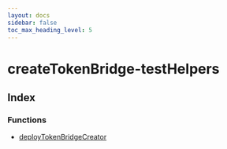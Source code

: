 ```yaml
---
layout: docs
sidebar: false
toc_max_heading_level: 5
---
```


# createTokenBridge-testHelpers

## Index

### Functions

- [deployTokenBridgeCreator](functions/deployTokenBridgeCreator.md)
